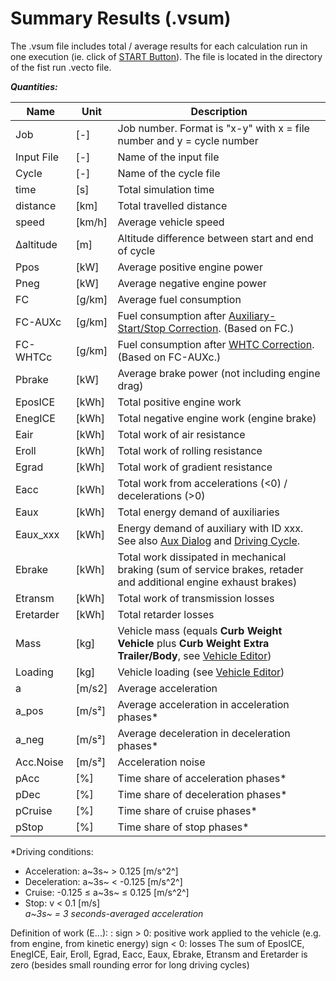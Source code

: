 Summary Results (.vsum)
=======================

The .vsum file includes total / average results for each calculation run in one execution (ie. click of [START Button](../GUI/mainform.html)). The file is located in the directory of the fist run .vecto file.

***Quantities:***
  
|  Name | Unit | Description
| ----- | ---- | -----------------------------------------
|  Job | [-] | Job number. Format is "x-y" with x = file number and y = cycle number
|  Input File | [-] | Name of the input file
|  Cycle | [-] | Name of the cycle file
|  time | [s] | Total simulation time
|  distance | [km] | Total travelled distance
|  speed | [km/h] | Average vehicle speed
|  ∆altitude | [m] | Altitude difference between start and end of cycle
|  Ppos | [kW] | Average positive engine power
|  Pneg | [kW] | Average negative engine power 
|  FC | [g/km] | Average fuel consumption
|  FC-AUXc | [g/km] | Fuel consumption after [Auxiliary-Start/Stop Correction](../general/FC.html). (Based on FC.)
|  FC-WHTCc | [g/km] | Fuel consumption after [WHTC Correction](../general/FC.html). (Based on FC-AUXc.)
|  Pbrake | [kW] | Average brake power (not including engine drag)
|  EposICE | [kWh] | Total positive engine work
|  EnegICE | [kWh] | Total negative engine work (engine brake)
|  Eair | [kWh] | Total work of air resistance
|  Eroll | [kWh] | Total work of rolling resistance
|  Egrad | [kWh] | Total work of gradient resistance
|  Eacc | [kWh] | Total work from accelerations (<0) / decelerations (>0) 
|  Eaux | [kWh] | Total energy demand of auxiliaries
|  Eaux_xxx | [kWh] | Energy demand of auxiliary with ID xxx. See also [Aux Dialog](../GUI/VECTO-Editor_Aux.html) and [Driving Cycle](VDRI.html).
|  Ebrake | [kWh] | Total work dissipated in mechanical braking (sum of service brakes, retader and additional engine exhaust brakes)
|  Etransm | [kWh] | Total work of transmission losses
|  Eretarder | [kWh] | Total retarder losses
|  Mass | [kg] | Vehicle mass (equals **Curb Weight Vehicle** plus **Curb Weight Extra Trailer/Body**, see [Vehicle Editor](../GUI/VEH-Editor.html))
|  Loading | [kg] | Vehicle loading (see [Vehicle Editor](../GUI/VEH-Editor.html))
|  a | [m/s2] | Average acceleration
|  a_pos | [m/s²] | Average acceleration in acceleration phases*
|  a_neg | [m/s²] | Average deceleration in deceleration phases*
|  Acc.Noise | [m/s²] | Acceleration noise
|  pAcc | [%] | Time share of acceleration phases*
|  pDec | [%] | Time share of deceleration phases*
|  pCruise | [%] | Time share of cruise phases*
|  pStop | [%] | Time share of stop phases*

\*Driving conditions:

-	Acceleration: a~3s~ &gt; 0.125 \[m/s^2^\]
-	Deceleration: a~3s~ &lt; -0.125 \[m/s^2^\]
-	Cruise: -0.125 ≤ a~3s~ ≤ 0.125 \[m/s^2^\]
-	Stop: v &lt; 0.1 \[m/s\]\
	*a~3s~ = 3 seconds-averaged acceleration*


Definition of work (E...):
: sign &gt; 0: positive work applied to the vehicle (e.g. from engine, from kinetic energy)
sign &lt; 0: losses
The sum of EposICE, EnegICE, Eair, Eroll, Egrad, Eacc, Eaux, Ebrake, Etransm and Eretarder is zero (besides small rounding error for long driving cycles)
